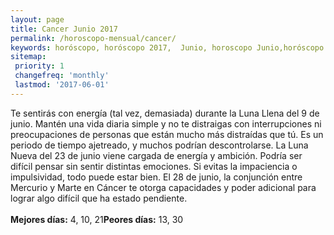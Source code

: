 ```yaml
---
layout: page
title: Cancer Junio 2017 
permalink: /horoscopo-mensual/cancer/
keywords: horóscopo, horóscopo 2017,  Junio, horoscopo Junio,horóscopo esperanza gracia, horoscop, horóscopos gratis, horoscopo cancer, horoscopo cancer 2017, Tarot, Astrologia, Zodíaco, cancer, horoscopo gratis, horoscopo del mes 
sitemap:
 priority: 1
 changefreq: 'monthly'
 lastmod: '2017-06-01'
---
```


 Te sentirás con energía (tal vez, demasiada) durante la Luna Llena del 9 de junio. Mantén una vida diaria simple y no te distraigas con interrupciones ni preocupaciones de personas que están mucho más distraídas que tú. Es un periodo de tiempo ajetreado, y muchos podrían descontrolarse. La Luna Nueva del 23 de junio viene cargada de energía y ambición. Podría ser difícil pensar sin sentir distintas emociones. Si evitas la impaciencia o impulsividad, todo puede estar bien. El 28 de junio, la conjunción entre Mercurio y Marte en Cáncer te otorga capacidades y poder adicional para lograr algo difícil que ha estado pendiente.<br><br><b>Mejores días:</b> 4, 10, 21<b>Peores días:</b> 13, 30
